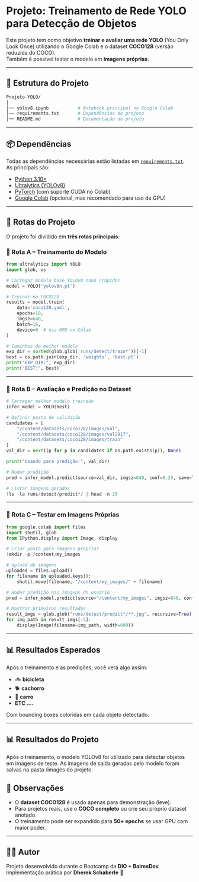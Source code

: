 # Projeto: Treinamento de Rede YOLO para Detecção de Objetos

Este projeto tem como objetivo **treinar e avaliar uma rede YOLO** (You Only Look Once) utilizando o Google Colab e o dataset **COCO128** (versão reduzida do COCO).  
Também é possível testar o modelo em **imagens próprias**.

---

## 🚀 Estrutura do Projeto

```bash
Projeto-YOLO/
│
│── yolov8.ipynb           # Notebook principal no Google Colab
│── requirements.txt       # Dependências do projeto
│── README.md              # Documentação do projeto
```

---

## 📦 Dependências

Todas as dependências necessárias estão listadas em [`requirements.txt`](requirements.txt).  
As principais são:

- [Python 3.10+](https://www.python.org/)  
- [Ultralytics (YOLOv8)](https://github.com/ultralytics/ultralytics)  
- [PyTorch](https://pytorch.org/) (com suporte CUDA no Colab)  
- [Google Colab](https://colab.research.google.com/) (opcional, mas recomendado para uso de GPU)

---

## 🧭 Rotas do Projeto

O projeto foi dividido em **três rotas principais**:

### 🔹 Rota A – Treinamento do Modelo

```python
from ultralytics import YOLO
import glob, os

# Carregar modelo base YOLOv8 nano (rápido)
model = YOLO('yolov8n.pt')

# Treinar no COCO128
results = model.train(
    data='coco128.yaml',
    epochs=10,
    imgsz=640,
    batch=16,
    device=0  # usa GPU no Colab
)

# Caminhos do melhor modelo
exp_dir = sorted(glob.glob('runs/detect/train*'))[-1]
best = os.path.join(exp_dir, 'weights', 'best.pt')
print("EXP_DIR:", exp_dir)
print("BEST:", best)
```

---

### 🔹 Rota B – Avaliação e Predição no Dataset

```python
# Carregar melhor modelo treinado
infer_model = YOLO(best)

# Definir pasta de validação
candidates = [
    "/content/datasets/coco128/images/val",
    "/content/datasets/coco128/images/val2017",
    "/content/datasets/coco128/images/train"
]
val_dir = next((p for p in candidates if os.path.exists(p)), None)

print("Usando para predição:", val_dir)

# Rodar predição
pred = infer_model.predict(source=val_dir, imgsz=640, conf=0.25, save=True)

# Listar imagens geradas
!ls -la runs/detect/predict*/ | head -n 20
```

---

### 🔹 Rota C – Testar em Imagens Próprias

```python
from google.colab import files
import shutil, glob
from IPython.display import Image, display

# Criar pasta para imagens próprias
!mkdir -p /content/my_images

# Upload de imagens
uploaded = files.upload()
for filename in uploaded.keys():
    shutil.move(filename, "/content/my_images/" + filename)

# Rodar predição nas imagens do usuário
pred = infer_model.predict(source="/content/my_images", imgsz=640, conf=0.25, save=True)

# Mostrar primeiros resultados
result_imgs = glob.glob("runs/detect/predict*/**.jpg", recursive=True)
for img_path in result_imgs[:5]:
    display(Image(filename=img_path, width=600))
```

---

## 📊 Resultados Esperados

Após o treinamento e as predições, você verá algo assim:

- 🚲 **bicicleta**  
- 🐕 **cachorro**  
- 🚗 **carro**  
- **ETC ....**

Com bounding boxes coloridas em cada objeto detectado.

---

## 📊 Resultados do Projeto

Após o treinamento, o modelo YOLOv8 foi utilizado para detectar objetos em imagens de teste.
As imagens de saída geradas pelo modelo foram salvas na pasta /images do projeto.


## 📌 Observações

- O **dataset COCO128** é usado apenas para demonstração (leve).  
- Para projetos reais, use o **COCO completo** ou crie seu próprio dataset anotado.  
- O treinamento pode ser expandido para **50+ epochs** se usar GPU com maior poder.  

---

## 👨‍💻 Autor

Projeto desenvolvido durante o Bootcamp da **DIO + BairesDev**  
Implementação prática por **Dherek Schaberle** 🚀